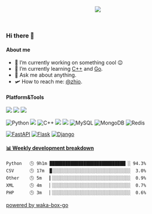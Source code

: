 <br>
<br>
<br>

<p align="center">
  <img src="https://i.giphy.com/media/vzO0Vc8b2VBLi/200.webp">
</p>
<br>

### Hi there 👋

#### About me

- 🔭 I’m currently working on something cool 😉
- 🌱 I’m currently learning [C++](http://www.cplusplus.com/) and [Go](https://golang.org/).
- 💬 Ask me about anything.
- 🛩️ How to reach me: [@zhio](zhioccc@163.com).


#### Platform&Tools

[![](https://img.shields.io/badge/macOS-Catalina-d0d1d4?style=flat-square&logo=Apple)](<[https://](https://www.apple.com/macos/catalina/)>)
[![](https://img.shields.io/badge/Windows-10-2376bc?style=flat-square&logo=windows&logoColor=ffffff)](https://www.microsoft.com/windows/get-windows-10)
[![](https://img.shields.io/badge/IDE-Visual%20Studio%20Code-blue?style=flat-square&logo=visual-studio-code&logoColor=ffffff)](https://code.visualstudio.com/)

![Python](https://img.shields.io/badge/-Python-black?style=flat-square&logo=Python)
[![](https://img.shields.io/badge/-Golang-00ADD8?style=flat-square&logo=go&logoColor=ffffff)](https://golang.org/)
![C++](https://img.shields.io/badge/-C++-00599C?style=flat-square&logo=c)
[![](https://img.shields.io/badge/-Docker-2496ED?style=flat-square&logo=Docker&logoColor=ffffff)](https://www.docker.com/)
[![](https://img.shields.io/badge/-Nginx-269539?style=flat-square&logo=Nginx&logoColor=ffffff)](https://nginx.org/)
![MySQL](https://img.shields.io/badge/-MySQL-black?style=flat-square&logo=mysql)
![MongoDB](https://img.shields.io/badge/-MongoDB-black?style=flat-square&logo=mongodb)
![Redis](https://img.shields.io/badge/-Redis-black?style=flat-square&logo=Redis)

[![FastAPI](https://img.shields.io/badge/Python_framework-FastAPI-teal?style=flat-square&logo=python&logoColor=white)](https://fastapi.tiangolo.com/)
[![Flask](https://img.shields.io/badge/Python_framework-Flask-teal?style=flat-square&logo=python&logoColor=white)](https://flask.palletsprojects.com/en/1.1.x/)
[![Django](https://img.shields.io/badge/Python_framework-Django-teal?style=flat-square&logo=python&logoColor=white)](https://www.djangoproject.com/)
<!-- waka-box start -->
#### <a href="https://gist.github.com/80356bae3f9208a3332e231da508caea" target="_blank">📊 Weekly development breakdown</a>
```text
Python   🕓 9h1m █████████████████████████████▏░ 94.3%
CSV      🕓 17m  ▉░░░░░░░░░░░░░░░░░░░░░░░░░░░░░░  3.0%
Other    🕓 5m   ▎░░░░░░░░░░░░░░░░░░░░░░░░░░░░░░  0.9%
XML      🕓 4m   ▏░░░░░░░░░░░░░░░░░░░░░░░░░░░░░░  0.7%
PHP      🕓 3m   ▏░░░░░░░░░░░░░░░░░░░░░░░░░░░░░░  0.6%
```
<!-- Powered by https://github.com/YouEclipse/waka-box-go . -->
<!-- waka-box end -->

[powered by waka-box-go](https://github.com/YouEclipse/waka-box-go)


<!--
**YouEclipse/YouEclipse** is a ✨ _special_ ✨ repository because its `README.md` (this file) appears on your GitHub profile.

Here are some ideas to get you started:

- 🔭 I’m currently working on [KLOOK](https://www.klook.com)
- 🌱 I’m currently learning Kubernetes and Istio
- 👯 I’m looking to collaborate on ...
- 🤔 I’m looking for help with ...
- 💬 Ask me about ...
- 📫 How to reach me: ...
- 😄 Pronouns: ...
- ⚡ Fun fact: ...
-->
